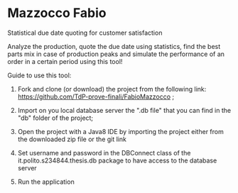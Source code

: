 # Mazzocco Fabio

Statistical due date quoting for customer satisfaction

Analyze the production, quote the due date using statistics, find the best parts mix in case of production peaks and simulate the performance of an order in a certain period using this tool!

Guide to use this tool:

1) Fork and clone (or download) the project from the following link: https://github.com/TdP-prove-finali/FabioMazzocco ;

2) Import on you local database server the ".db file" that you can find in the "db" folder of the project;

3) Open the project with a Java8 IDE by importing the project either from the downloaded zip file or the git link

3) Set username and password in the DBConnect class of the it.polito.s234844.thesis.db package to have access to the database server 

4) Run the application
